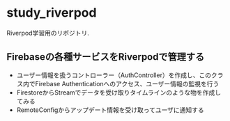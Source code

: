 # study_riverpod

Riverpod学習用のリポジトリ.

## Firebaseの各種サービスをRiverpodで管理する

* ユーザー情報を扱うコントローラー（AuthController）を作成し、このクラス内でFirebase Authenticationへのアクセス、ユーザー情報の監視を行う
* FirestoreからStreamでデータを受け取りタイムラインのような物を作成してみる
* RemoteConfigからアップデート情報を受け取ってユーザに通知する
